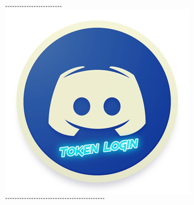 ------------------------<img src="https://raw.githubusercontent.com/CoSeR-Source/DC-Token-Login/master/Resources/DC%20Token%20Login.png" alt="Logo">------------------------------------------
